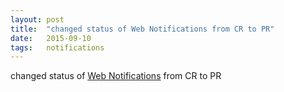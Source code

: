 ```yaml
---
layout: post
title:  "changed status of Web Notifications from CR to PR"
date:   2015-09-10
tags:   notifications
---
```


changed status of [Web Notifications](/spec/notifications) from CR to PR

